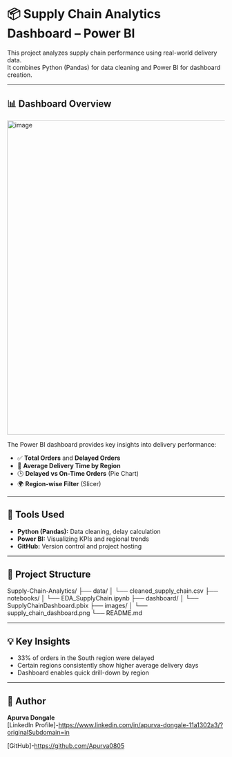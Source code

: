 # 📦 Supply Chain Analytics Dashboard – Power BI

This project analyzes supply chain performance using real-world delivery data.  
It combines Python (Pandas) for data cleaning and Power BI for dashboard creation.

---

## 📊 Dashboard Overview

<img width="1318" height="726" alt="image" src="https://github.com/user-attachments/assets/c41fcf06-2246-40ab-aba0-16ef2c6a34e2" />


The Power BI dashboard provides key insights into delivery performance:

- ✅ **Total Orders** and **Delayed Orders**
- 📍 **Average Delivery Time by Region**
- 🕒 **Delayed vs On-Time Orders** (Pie Chart)
- 🌍 **Region-wise Filter** (Slicer)

---

## 🔧 Tools Used

- **Python (Pandas):** Data cleaning, delay calculation  
- **Power BI:** Visualizing KPIs and regional trends  
- **GitHub:** Version control and project hosting  

---

## 📁 Project Structure
Supply-Chain-Analytics/
├── data/
│ └── cleaned_supply_chain.csv
├── notebooks/
│ └── EDA_SupplyChain.ipynb
├── dashboard/
│ └── SupplyChainDashboard.pbix
├── images/
│ └── supply_chain_dashboard.png
└── README.md


---

## 💡 Key Insights

- 33% of orders in the South region were delayed  
- Certain regions consistently show higher average delivery days  
- Dashboard enables quick drill-down by region

---

## 📌 Author

**Apurva Dongale**  
[LinkedIn Profile]-https://www.linkedin.com/in/apurva-dongale-11a1302a3/?originalSubdomain=in

[GitHub]-https://github.com/Apurva0805

